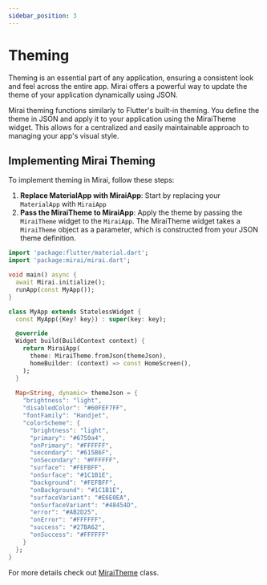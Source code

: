 ```yaml
---
sidebar_position: 3
---
```


# Theming

Theming is an essential part of any application, ensuring a consistent look and feel across the entire app. Mirai offers a powerful way to update the theme of your application dynamically using JSON.

Mirai theming functions similarly to Flutter's built-in theming. You define the theme in JSON and apply it to your application using the MiraiTheme widget. This allows for a centralized and easily maintainable approach to managing your app's visual style.

## Implementing Mirai Theming

To implement theming in Mirai, follow these steps:

1. **Replace MaterialApp with MiraiApp**: Start by replacing your `MaterialApp` with `MiraiApp`
2. **Pass the MiraiTheme to MiraiApp**: Apply the theme by passing the `MiraiTheme` widget to the `MiraiApp`. The MiraiTheme widget takes a `MiraiTheme` object as a parameter, which is constructed from your JSON theme definition.

```dart
import 'package:flutter/material.dart';
import 'package:mirai/mirai.dart';

void main() async {
  await Mirai.initialize();
  runApp(const MyApp());
}

class MyApp extends StatelessWidget {
  const MyApp({Key? key}) : super(key: key);

  @override
  Widget build(BuildContext context) {
    return MiraiApp(
      theme: MiraiTheme.fromJson(themeJson),
      homeBuilder: (context) => const HomeScreen(),
    );
  }
  
  Map<String, dynamic> themeJson = {
    "brightness": "light",
    "disabledColor": "#60FEF7FF",
    "fontFamily": "Handjet",
    "colorScheme": {
      "brightness": "light",
      "primary": "#6750a4",
      "onPrimary": "#FFFFFF",
      "secondary": "#615B6F",
      "onSecondary": "#FFFFFF",
      "surface": "#FEFBFF",
      "onSurface": "#1C1B1E",
      "background": "#FEFBFF",
      "onBackground": "#1C1B1E",
      "surfaceVariant": "#E6E0EA",
      "onSurfaceVariant": "#48454D",
      "error": "#AB2D25",
      "onError": "#FFFFFF",
      "success": "#27BA62",
      "onSuccess": "#FFFFFF"
    }
  };
}
```

For more details check out [MiraiTheme](https://github.com/Securrency-OSS/mirai/blob/dev/packages/mirai/lib/src/parsers/mirai_theme/mirai_theme.dart) class.
